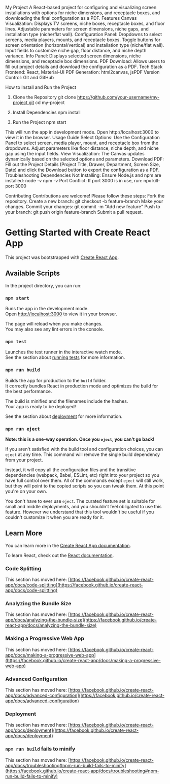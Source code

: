 My Project
A React-based project for configuring and visualizing screen installations with options for niche dimensions, and receptacle boxes, and downloading the final configuration as a PDF.
Features
Canvas Visualization:
Displays TV screens, niche boxes, receptacle boxes, and floor lines.
Adjustable parameters for screen dimensions, niche gaps, and installation type (niche/flat wall).
Configuration Panel:
Dropdowns to select screens, media players, mounts, and receptacle boxes.
Toggle buttons for screen orientation (horizontal/vertical) and installation type (niche/flat wall).
Input fields to customize niche gap, floor distance, and niche depth variance.
Info Panel:
Displays selected screen dimensions, niche dimensions, and receptacle box dimensions.
PDF Download:
Allows users to fill out project details and download the configuration as a PDF.
Tech Stack
Frontend: React, Material-UI
PDF Generation: html2canvas, jsPDF
Version Control: Git and GitHub

How to Install and Run the Project
1. Clone the Repository
git clone https://github.com/your-username/my-project.git
cd my-project

2. Install Dependencies
npm install

3. Run the Project
npm start

This will run the app in development mode. Open http://localhost:3000 to view it in the browser.
Usage Guide
Select Options:
Use the Configuration Panel to select screen, media player, mount, and receptacle box from the dropdowns.
Adjust parameters like floor distance, niche depth, and niche gap using the input fields.
View Visualization:
The Canvas updates dynamically based on the selected options and parameters.
Download PDF:
Fill out the Project Details (Project Title, Drawer, Department, Screen Size, Date) and click the Download button to export the configuration as a PDF.
Troubleshooting
Dependencies Not Installing:
Ensure Node.js and npm are installed:
node -v
npm -v
Port Conflict:
If port 3000 is in use, run:
npx kill-port 3000

Contributing
Contributions are welcome! Please follow these steps:
Fork the repository.
Create a new branch:
git checkout -b feature-branch
Make your changes.
Commit your changes:
git commit -m "Add new feature"
Push to your branch:
git push origin feature-branch
Submit a pull request.



# Getting Started with Create React App

This project was bootstrapped with [Create React App](https://github.com/facebook/create-react-app).

## Available Scripts

In the project directory, you can run:

### `npm start`

Runs the app in the development mode.\
Open [http://localhost:3000](http://localhost:3000) to view it in your browser.

The page will reload when you make changes.\
You may also see any lint errors in the console.

### `npm test`

Launches the test runner in the interactive watch mode.\
See the section about [running tests](https://facebook.github.io/create-react-app/docs/running-tests) for more information.

### `npm run build`

Builds the app for production to the `build` folder.\
It correctly bundles React in production mode and optimizes the build for the best performance.

The build is minified and the filenames include the hashes.\
Your app is ready to be deployed!

See the section about [deployment](https://facebook.github.io/create-react-app/docs/deployment) for more information.

### `npm run eject`

**Note: this is a one-way operation. Once you `eject`, you can't go back!**

If you aren't satisfied with the build tool and configuration choices, you can `eject` at any time. This command will remove the single build dependency from your project.

Instead, it will copy all the configuration files and the transitive dependencies (webpack, Babel, ESLint, etc) right into your project so you have full control over them. All of the commands except `eject` will still work, but they will point to the copied scripts so you can tweak them. At this point you're on your own.

You don't have to ever use `eject`. The curated feature set is suitable for small and middle deployments, and you shouldn't feel obligated to use this feature. However we understand that this tool wouldn't be useful if you couldn't customize it when you are ready for it.

## Learn More

You can learn more in the [Create React App documentation](https://facebook.github.io/create-react-app/docs/getting-started).

To learn React, check out the [React documentation](https://reactjs.org/).

### Code Splitting

This section has moved here: [https://facebook.github.io/create-react-app/docs/code-splitting](https://facebook.github.io/create-react-app/docs/code-splitting)

### Analyzing the Bundle Size

This section has moved here: [https://facebook.github.io/create-react-app/docs/analyzing-the-bundle-size](https://facebook.github.io/create-react-app/docs/analyzing-the-bundle-size)

### Making a Progressive Web App

This section has moved here: [https://facebook.github.io/create-react-app/docs/making-a-progressive-web-app](https://facebook.github.io/create-react-app/docs/making-a-progressive-web-app)

### Advanced Configuration

This section has moved here: [https://facebook.github.io/create-react-app/docs/advanced-configuration](https://facebook.github.io/create-react-app/docs/advanced-configuration)

### Deployment

This section has moved here: [https://facebook.github.io/create-react-app/docs/deployment](https://facebook.github.io/create-react-app/docs/deployment)

### `npm run build` fails to minify

This section has moved here: [https://facebook.github.io/create-react-app/docs/troubleshooting#npm-run-build-fails-to-minify](https://facebook.github.io/create-react-app/docs/troubleshooting#npm-run-build-fails-to-minify)
